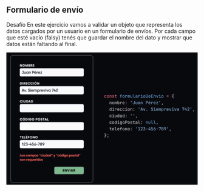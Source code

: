 ## Formulario de envío

Desafío
En este ejercicio vamos a validar un objeto que representa los datos cargados por un usuario en un formulario de envíos. Por cada campo que esté vacío (falsy) tenés que guardar el nombre del dato y mostrar que datos están faltando al final.

![alt text](image.png)
